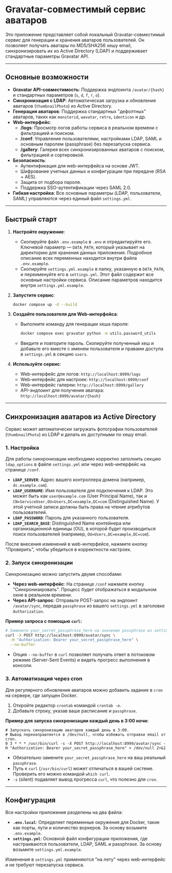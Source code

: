 # Gravatar-совместимый сервис аватаров

Это приложение представляет собой локальный Gravatar-совместимый сервис для генерации и хранения аватаров пользователей.
Он позволяет получать аватары по MD5/SHA256 хешу email, синхронизировать их из Active Directory (LDAP) и поддерживает
стандартные параметры Gravatar API.

---

## Основные возможности

- **Gravatar API-совместимость**: Поддержка эндпоинта `/avatar/{hash}` и стандартных параметров (`s`, `d`, `f`, `r`,
  `o`).
- **Синхронизация с LDAP**: Автоматическая загрузка и обновление аватаров (`thumbnailPhoto`) из Active Directory.
- **Генерация аватаров**: Поддержка стандартных "дефолтных" аватаров, таких как `monsterid`, `wavatar`, `retro`,
  `identicon` и др.
- **Web-интерфейс**:
    - **/logs**: Просмотр логов работы сервиса в реальном времени с фильтрацией и поиском.
    - **/conf**: Управление пользователями, настройками LDAP, SAML и основным паролем (passphrase) без перезапуска
      сервиса.
    - **/gallery**: Галерея всех синхронизированных аватаров с поиском, фильтрацией и сортировкой.
- **Безопасность**:
    - Аутентификация для web-интерфейса на основе JWT.
    - Шифрование учетных данных и конфигурации при передаче (RSA + AES).
    - Защита от подбора пароля.
    - Поддержка SSO-аутентификации через SAML 2.0.
- **Гибкая настройка**: Все основные параметры (LDAP, пользователи, SAML) управляются через единый файл `settings.yml`.

---

## Быстрый старт

1. **Настройте окружение**:
    - Скопируйте файл `.env.example` в `.env` и отредактируйте его. Ключевой параметр — `DATA_PATH`, который
      указывает на директорию для хранения данных приложения. Подробное описание всех переменных находится внутри файла
      `.env.example`.
    - Скопируйте `settings.yml.example` в папку, указанную в `DATA_PATH`, и переименуйте его в `settings.yml`. Этот файл
      содержит все основные настройки сервиса. Описание параметров находится внутри `settings.yml.example`.

2. **Запустите сервис**:
   ```bash
   docker compose up -d --build
   ```

3. **Создайте пользователя для Web-интерфейса**:
    - Выполните команду для генерации хеша пароля:
      ```bash
      docker compose exec gravatar python -m utils.password_utils
      ```
    - Введите и повторите пароль. Скопируйте полученный хеш и добавьте его вместе с именем пользователя и правами
      доступа в `settings.yml` в секцию `users`.

4. **Используйте сервис**:
    - Web-интерфейс для логов: `http://localhost:8999/logs`
    - Web-интерфейс для настроек: `http://localhost:8999/conf`
    - Web-интерфейс галереи: `http://localhost:8999/gallery`
    - API-эндпоинт для получения аватара: `http://localhost:8999/avatar/{hash}`

---

## Синхронизация аватаров из Active Directory

Сервис может автоматически загружать фотографии пользователей (`thumbnailPhoto`) из LDAP и делать их доступными по хешу
email.

### 1. Настройка

Для работы синхронизации необходимо корректно заполнить секцию `ldap_options` в файле `settings.yml` или через
web-интерфейс на странице `/conf`.

- **`LDAP_SERVER`**: Адрес вашего контроллера домена (например, `dc.example.com`).
- **`LDAP_USERNAME`**: Имя пользователя для подключения к LDAP. Это может быть как `user@example.com` (User Principal
  Name), так и `CN=ServiceUser,OU=Users,DC=example,DC=com` (Distinguished Name). У этой учетной записи должны быть права
  на чтение атрибутов пользователей.
- **`LDAP_PASSWORD`**: Пароль для указанного пользователя.
- **`LDAP_SEARCH_BASE`**: Distinguished Name контейнера или организационной единицы (OU), в которой будет производиться
  поиск пользователей (например, `OU=Users,DC=example,DC=com`).

После внесения изменений в web-интерфейсе, нажмите кнопку "Проверить", чтобы убедиться в корректности настроек.

### 2. Запуск синхронизации

Синхронизацию можно запустить двумя способами:

- **Через web-интерфейс**: На странице `/conf` нажмите кнопку "Синхронизировать". Процесс будет отображаться в модальном
  окне в реальном времени.
- **Через API-запрос**: Отправьте POST-запрос на эндпоинт `/avatar/sync`, передав `passphrase` из вашего `settings.yml`
  в заголовке `Authorization`.

**Пример запроса с помощью `curl`:**

```bash
# Замените your_secret_passphrase_here на значение passphrase из settings.yml
curl -X POST http://localhost:8999/avatar/sync \
  -H "Authorization: Bearer your_secret_passphrase_here" \
  --no-buffer
```

- Опция `--no-buffer` в `curl` позволяет получать ответ в потоковом режиме (Server-Sent Events) и видеть прогресс
  выполнения в консоли.

### 3. Автоматизация через cron

Для регулярного обновления аватаров можно добавить задание в `cron` на сервере, где запущен Docker.

1. Откройте редактор `crontab` командой `crontab -e`.
2. Добавьте строку, указав ваше расписание и `passphrase`.

**Пример для запуска синхронизации каждый день в 3:00 ночи:**

```cron
# Запускать синхронизацию аватаров каждый день в 3:00.
# Вывод перенаправляется в /dev/null, чтобы избежать отправки email от cron.
0 3 * * * /usr/bin/curl -s -X POST http://localhost:8999/avatar/sync -H "Authorization: Bearer your_secret_passphrase_here" > /dev/null 2>&1
```

- Обязательно замените `your_secret_passphrase_here` на ваш реальный `passphrase`.
- Путь к `curl` (`/usr/bin/curl`) может отличаться в вашей системе. Проверить его можно командой `which curl`.
- `-s` (silent) подавляет вывод прогресса `curl`, что полезно для `cron`.

---

## Конфигурация

Все настройки приложения разделены на два файла:

- **`.env.local`**: Определяет переменные окружения для Docker, такие как порты, пути и количество воркеров. За основу
  возьмите `.env.example`.
- **`settings.yml`**: Основной файл конфигурации приложения, где настраиваются пользователи, LDAP, SAML и passphrase. За
  основу возьмите `settings.yml.example`.

Изменения в `settings.yml` применяются "на лету" через web-интерфейс и не требуют перезапуска сервиса.